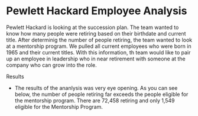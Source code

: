 # Pewlett Hackard Employee Analysis

Pewlett Hackard is looking at the succession plan.  The team wanted to know how many people were retiring based on their birthdate and current title.  After determinig the number of people retiring, the team wanted to look at a mentorship program.  We pulled all current employees who were born in 1965 and their current titles.  With this information, th team would like to pair up an employee in leadership who in near retirement with someone at the company who can grow into the role.

Results
- The results of the ananlysis was very eye opening.  As you can see below, the number of people retiring far exceeds the people eligible for the mentorship program.  There are 72,458 retiring and only 1,549 eligible for the Mentorship Program.
